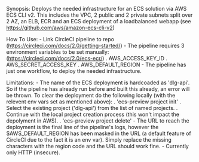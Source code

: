 Synopsis: Deploys the needed infrastructure for an ECS solution via AWS ECS CLI v2. This includes the VPC, 2 public and 2 private subnets split over 2 AZ, an ELB, ECR and an ECS deployment of a loadbalanced webapp (see https://github.com/aws/amazon-ecs-cli-v2)

How To Use:
    -   Link CircleCI pipeline to repo (https://circleci.com/docs/2.0/getting-started/)
    -   The pipeline requires 3 environment variables to be set manually: (https://circleci.com/docs/2.0/ecs-ecr/)
        . AWS_ACCESS_KEY_ID
        . AWS_SECRET_ACCESS_KEY
        . AWS_DEFAULT_REGION
    -   The pipeline has just one workflow, to deploy the needed infrastructure.

Limitations:
    -   The name of the ECS deployment is hardcoaded as 'dlg-api'. So if the pipeline has already run before and built this already, an error will be thrown. To clear the deployment do the following locally (with the relevent env vars set as mentioned above):
        .   'ecs-preview project init'
        .   Select the existing project ('dlg-api') from the list of named projects.
        .   Continue with the local project creation process (this won't impact the depolyment in AWS).
        .   'ecs-preview project delete'
    -   The URL to reach the deployment is the final line of the pipeline's logs, however the $AWS_DEFAULT_REGION has been masked in the URL (a default feature of CircleCI due to the fact it is an env var). Simply replace the missing characters with the region code and the URL should work fine.
    -   Currently only HTTP (insecure).